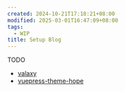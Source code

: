 ```yaml
---
created: 2024-10-21T17:18:21+08:00
modified: 2025-03-01T16:47:09+08:00
tags:
  - WIP
title: Setup Blog
---
```


TODO

- [valaxy](https://github.com/YunYouJun/valaxy)
- [vuepress-theme-hope](https://github.com/vuepress-theme-hope/vuepress-theme-hope)
